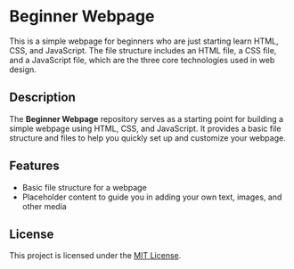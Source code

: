 # Beginner Webpage

This is a simple webpage for beginners who are just starting learn HTML, CSS, and JavaScript. The file structure includes an HTML file, a CSS file, and a JavaScript file, which are the three core technologies used in web design.

## Description
The **Beginner Webpage** repository serves as a starting point for building a simple webpage using HTML, CSS, and JavaScript. It provides a basic file structure and files to help you quickly set up and customize your webpage.

## Features
- Basic file structure for a webpage
- Placeholder content to guide you in adding your own text, images, and other media

## License
This project is licensed under the [MIT License](LICENSE.md).
